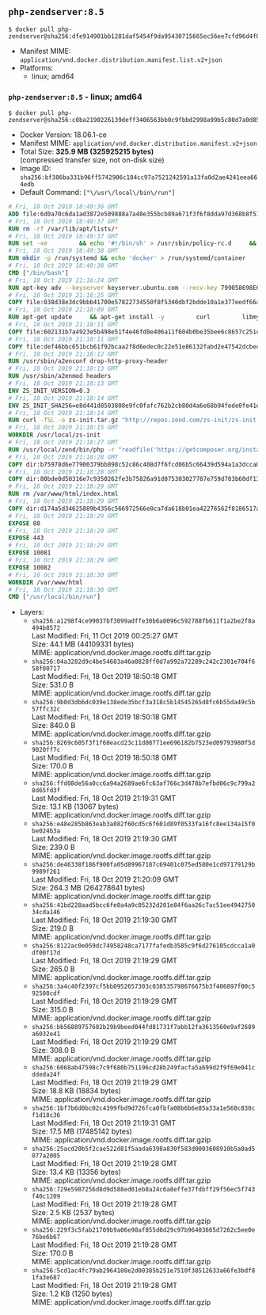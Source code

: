 ## `php-zendserver:8.5`

```console
$ docker pull php-zendserver@sha256:dfe914901bb1281daf5454f9da95430715665ec56ee7cfd96d4f0fd6e9656a9b
```

-	Manifest MIME: `application/vnd.docker.distribution.manifest.list.v2+json`
-	Platforms:
	-	linux; amd64

### `php-zendserver:8.5` - linux; amd64

```console
$ docker pull php-zendserver@sha256:c0ba2190226139deff3406563bb0c9fbbd2998a99b5c80d7a0d851502af5567b
```

-	Docker Version: 18.06.1-ce
-	Manifest MIME: `application/vnd.docker.distribution.manifest.v2+json`
-	Total Size: **325.9 MB (325925215 bytes)**  
	(compressed transfer size, not on-disk size)
-	Image ID: `sha256:bf386ba331b96ff5742906c184cc97a7521242591a13fa0d2ae4241eea664edb`
-	Default Command: `["\/usr\/local\/bin\/run"]`

```dockerfile
# Fri, 18 Oct 2019 18:49:36 GMT
ADD file:6d0a70c6da1ad3872e509888a7a48e355bcb89a671f3f6f8dda97d368b8f51e9 in / 
# Fri, 18 Oct 2019 18:49:37 GMT
RUN rm -rf /var/lib/apt/lists/*
# Fri, 18 Oct 2019 18:49:37 GMT
RUN set -xe 		&& echo '#!/bin/sh' > /usr/sbin/policy-rc.d 	&& echo 'exit 101' >> /usr/sbin/policy-rc.d 	&& chmod +x /usr/sbin/policy-rc.d 		&& dpkg-divert --local --rename --add /sbin/initctl 	&& cp -a /usr/sbin/policy-rc.d /sbin/initctl 	&& sed -i 's/^exit.*/exit 0/' /sbin/initctl 		&& echo 'force-unsafe-io' > /etc/dpkg/dpkg.cfg.d/docker-apt-speedup 		&& echo 'DPkg::Post-Invoke { "rm -f /var/cache/apt/archives/*.deb /var/cache/apt/archives/partial/*.deb /var/cache/apt/*.bin || true"; };' > /etc/apt/apt.conf.d/docker-clean 	&& echo 'APT::Update::Post-Invoke { "rm -f /var/cache/apt/archives/*.deb /var/cache/apt/archives/partial/*.deb /var/cache/apt/*.bin || true"; };' >> /etc/apt/apt.conf.d/docker-clean 	&& echo 'Dir::Cache::pkgcache ""; Dir::Cache::srcpkgcache "";' >> /etc/apt/apt.conf.d/docker-clean 		&& echo 'Acquire::Languages "none";' > /etc/apt/apt.conf.d/docker-no-languages 		&& echo 'Acquire::GzipIndexes "true"; Acquire::CompressionTypes::Order:: "gz";' > /etc/apt/apt.conf.d/docker-gzip-indexes 		&& echo 'Apt::AutoRemove::SuggestsImportant "false";' > /etc/apt/apt.conf.d/docker-autoremove-suggests
# Fri, 18 Oct 2019 18:49:38 GMT
RUN mkdir -p /run/systemd && echo 'docker' > /run/systemd/container
# Fri, 18 Oct 2019 18:49:38 GMT
CMD ["/bin/bash"]
# Fri, 18 Oct 2019 21:16:24 GMT
RUN apt-key adv --keyserver keyserver.ubuntu.com --recv-key 799058698E65316A2E7A4FF42EAE1437F7D2C623
# Fri, 18 Oct 2019 21:16:25 GMT
COPY file:038d38e3dc9bbb41700e57822734550f8f5340dbf2bdde10a1e377eedf66a25e in /etc/apt/sources.list.d/zend-server.list 
# Fri, 18 Oct 2019 21:18:09 GMT
RUN apt-get update     && apt-get install -y         curl         libmysqlclient20         unzip         git         zend-server-php-5.6=8.5.12+b817     && rm -rf /var/lib/apt/lists/*     && /usr/local/zend/bin/zendctl.sh stop
# Fri, 18 Oct 2019 21:18:11 GMT
COPY file:602131b7a4923e5b498e51f4e46fd8e406a11f604b0be35bee6c8657c251c625 in /etc/zend.lic 
# Fri, 18 Oct 2019 21:18:11 GMT
COPY file:def46bbc651bcb61f92bcaa2f8d6edec0c22e51e86132fabd2e47542dcbec0bf in /etc/apache2/conf-available 
# Fri, 18 Oct 2019 21:18:12 GMT
RUN /usr/sbin/a2enconf drop-http-proxy-header
# Fri, 18 Oct 2019 21:18:13 GMT
RUN /usr/sbin/a2enmod headers
# Fri, 18 Oct 2019 21:18:13 GMT
ENV ZS_INIT_VERSION=0.3
# Fri, 18 Oct 2019 21:18:14 GMT
ENV ZS_INIT_SHA256=e8d441d8503808e9fc0fafc762b2cb80d4a6e68b94fede0fe41efdeac10800cb
# Fri, 18 Oct 2019 21:18:14 GMT
RUN curl -fSL -o zs-init.tar.gz "http://repos.zend.com/zs-init/zs-init-docker-${ZS_INIT_VERSION}.tar.gz"     && echo "${ZS_INIT_SHA256} *zs-init.tar.gz" | sha256sum -c -     && mkdir /usr/local/zs-init     && tar xzf zs-init.tar.gz --strip-components=1 -C /usr/local/zs-init     && rm zs-init.tar.gz
# Fri, 18 Oct 2019 21:18:15 GMT
WORKDIR /usr/local/zs-init
# Fri, 18 Oct 2019 21:18:27 GMT
RUN /usr/local/zend/bin/php -r "readfile('https://getcomposer.org/installer');" | /usr/local/zend/bin/php     && /usr/local/zend/bin/php composer.phar self-update && /usr/local/zend/bin/php composer.phar update
# Fri, 18 Oct 2019 21:18:28 GMT
COPY dir:b75978d6e77900379bb898c52c86c408d7f6fcd06b5c66439d594a1a3dcca0b4 in /usr/local/bin 
# Fri, 18 Oct 2019 21:18:28 GMT
COPY dir:80bde0d50316e7c9350262fe3b75826a91d075303027787e759d703b60df13d6 in /usr/local/zend/var/plugins/ 
# Fri, 18 Oct 2019 21:18:29 GMT
RUN rm /var/www/html/index.html
# Fri, 18 Oct 2019 21:18:29 GMT
COPY dir:d174a5d34625889b4356c566972566e0ca7da618b01ea42276562f8186517a67 in /var/www/html 
# Fri, 18 Oct 2019 21:18:29 GMT
EXPOSE 80
# Fri, 18 Oct 2019 21:18:29 GMT
EXPOSE 443
# Fri, 18 Oct 2019 21:18:29 GMT
EXPOSE 10081
# Fri, 18 Oct 2019 21:18:29 GMT
EXPOSE 10082
# Fri, 18 Oct 2019 21:18:30 GMT
WORKDIR /var/www/html
# Fri, 18 Oct 2019 21:18:30 GMT
CMD ["/usr/local/bin/run"]
```

-	Layers:
	-	`sha256:a1298f4ce99037bf3099adffe30b6a0096c592788fb611f1a2be2f8a494b8572`  
		Last Modified: Fri, 11 Oct 2019 00:25:27 GMT  
		Size: 44.1 MB (44109331 bytes)  
		MIME: application/vnd.docker.image.rootfs.diff.tar.gzip
	-	`sha256:04a3282d9c4be54603a46a0828ff0d7a992a72289c242c2301e704f658f00717`  
		Last Modified: Fri, 18 Oct 2019 18:50:18 GMT  
		Size: 531.0 B  
		MIME: application/vnd.docker.image.rootfs.diff.tar.gzip
	-	`sha256:9b0d3db6dc039e138ede35bcf3a318c5b14545265d8fc6b55da49c5b57ffc32c`  
		Last Modified: Fri, 18 Oct 2019 18:50:18 GMT  
		Size: 840.0 B  
		MIME: application/vnd.docker.image.rootfs.diff.tar.gzip
	-	`sha256:8269c605f3f1f60eacd23c11d08771ee696182b7523ed09793980f5d9020ff7c`  
		Last Modified: Fri, 18 Oct 2019 18:50:18 GMT  
		Size: 170.0 B  
		MIME: application/vnd.docker.image.rootfs.diff.tar.gzip
	-	`sha256:ffd08de56a0cc6a94a2689ae6fc63af766c3d478b7efbd06c9c799a28d65fd3f`  
		Last Modified: Fri, 18 Oct 2019 21:19:31 GMT  
		Size: 13.1 KB (13067 bytes)  
		MIME: application/vnd.docker.image.rootfs.diff.tar.gzip
	-	`sha256:e48e285b863eab3a082f60cd5c6f601d89f0533fa16fc8ee134a15f0be024b3a`  
		Last Modified: Fri, 18 Oct 2019 21:19:30 GMT  
		Size: 239.0 B  
		MIME: application/vnd.docker.image.rootfs.diff.tar.gzip
	-	`sha256:de46338f186f900fa05d89967187c69401c075ed580e1cd97179129b9989f261`  
		Last Modified: Fri, 18 Oct 2019 21:20:09 GMT  
		Size: 264.3 MB (264278641 bytes)  
		MIME: application/vnd.docker.image.rootfs.diff.tar.gzip
	-	`sha256:41bd228aad5bcc6fe0a4a9c05232d201e84f6aa26c7ac51ee494275034cda146`  
		Last Modified: Fri, 18 Oct 2019 21:19:30 GMT  
		Size: 219.0 B  
		MIME: application/vnd.docker.image.rootfs.diff.tar.gzip
	-	`sha256:8122ac0e059dc74958248ca7177fafedb3585c9f6d276105cdcca1a0df00f17d`  
		Last Modified: Fri, 18 Oct 2019 21:19:29 GMT  
		Size: 265.0 B  
		MIME: application/vnd.docker.image.rootfs.diff.tar.gzip
	-	`sha256:3a4c40f2397cf5bb0952657303c038535798676675b3f406897f00c592508cdf`  
		Last Modified: Fri, 18 Oct 2019 21:19:29 GMT  
		Size: 315.0 B  
		MIME: application/vnd.docker.image.rootfs.diff.tar.gzip
	-	`sha256:bb56889757682b29b9beed044fd81731f7abb12fa3613560e9af2689a6032e41`  
		Last Modified: Fri, 18 Oct 2019 21:19:29 GMT  
		Size: 308.0 B  
		MIME: application/vnd.docker.image.rootfs.diff.tar.gzip
	-	`sha256:6068ab47598c7c9f680b751196cd28b249facfa5a699d2f9f69e041cddeda24f`  
		Last Modified: Fri, 18 Oct 2019 21:19:29 GMT  
		Size: 18.8 KB (18834 bytes)  
		MIME: application/vnd.docker.image.rootfs.diff.tar.gzip
	-	`sha256:1bf7b6d0bc02c4399fbd9d726fca0fbfa08b6b6e85a33a1e560c830cf1d18c36`  
		Last Modified: Fri, 18 Oct 2019 21:19:31 GMT  
		Size: 17.5 MB (17485142 bytes)  
		MIME: application/vnd.docker.image.rootfs.diff.tar.gzip
	-	`sha256:25acd20b5f2cae522d81f5aada6398a830f583d0003608910b5a0ad5077a2005`  
		Last Modified: Fri, 18 Oct 2019 21:19:28 GMT  
		Size: 13.4 KB (13356 bytes)  
		MIME: application/vnd.docker.image.rootfs.diff.tar.gzip
	-	`sha256:729e5987256d8d9d588ed01eb8a24c6a8effe37fdbff29f56ec5f743f40c1209`  
		Last Modified: Fri, 18 Oct 2019 21:19:28 GMT  
		Size: 2.5 KB (2537 bytes)  
		MIME: application/vnd.docker.image.rootfs.diff.tar.gzip
	-	`sha256:229f3c5fab21709b9a06e98af855d0d29c97b96403665d7262c5ee0e76be6b67`  
		Last Modified: Fri, 18 Oct 2019 21:19:28 GMT  
		Size: 170.0 B  
		MIME: application/vnd.docker.image.rootfs.diff.tar.gzip
	-	`sha256:5cd1ac4fc79ab2964108e2d00385b251e7510f38512633a66fe3bdf81fa3e687`  
		Last Modified: Fri, 18 Oct 2019 21:19:28 GMT  
		Size: 1.2 KB (1250 bytes)  
		MIME: application/vnd.docker.image.rootfs.diff.tar.gzip
